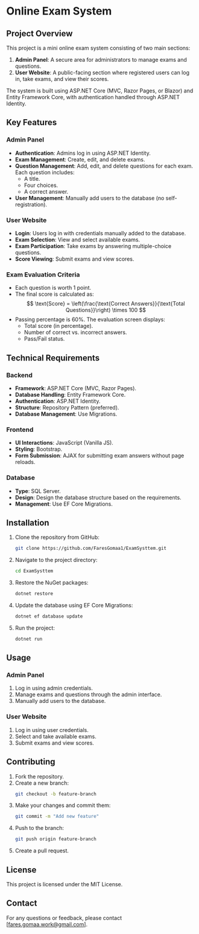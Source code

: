 # Online Exam System

## Project Overview
This project is a mini online exam system consisting of two main sections:
1. **Admin Panel**: A secure area for administrators to manage exams and questions.
2. **User Website**: A public-facing section where registered users can log in, take exams, and view their scores.

The system is built using ASP.NET Core (MVC, Razor Pages, or Blazor) and Entity Framework Core, with authentication handled through ASP.NET Identity.

## Key Features
### Admin Panel
- **Authentication**: Admins log in using ASP.NET Identity.
- **Exam Management**: Create, edit, and delete exams.
- **Question Management**: Add, edit, and delete questions for each exam. Each question includes:
  - A title.
  - Four choices.
  - A correct answer.
- **User Management**: Manually add users to the database (no self-registration).

### User Website
- **Login**: Users log in with credentials manually added to the database.
- **Exam Selection**: View and select available exams.
- **Exam Participation**: Take exams by answering multiple-choice questions.
- **Score Viewing**: Submit exams and view scores.

### Exam Evaluation Criteria
- Each question is worth 1 point.
- The final score is calculated as:
  $$
  \text{Score} = \left(\frac{\text{Correct Answers}}{\text{Total Questions}}\right) \times 100
  $$
- Passing percentage is 60%. The evaluation screen displays:
  - Total score (in percentage).
  - Number of correct vs. incorrect answers.
  - Pass/Fail status.

## Technical Requirements
### Backend
- **Framework**: ASP.NET Core (MVC, Razor Pages).
- **Database Handling**: Entity Framework Core.
- **Authentication**: ASP.NET Identity.
- **Structure**: Repository Pattern (preferred).
- **Database Management**: Use Migrations.

### Frontend
- **UI Interactions**: JavaScript (Vanilla JS).
- **Styling**: Bootstrap.
- **Form Submission**: AJAX for submitting exam answers without page reloads.

### Database
- **Type**: SQL Server.
- **Design**: Design the database structure based on the requirements.
- **Management**: Use EF Core Migrations.

## Installation
1. Clone the repository from GitHub:
   ```bash
   git clone https://github.com/FaresGomaa1/ExamSysttem.git
   ```
2. Navigate to the project directory:
   ```bash
   cd ExamSysttem
   ```
3. Restore the NuGet packages:
   ```bash
   dotnet restore
   ```
4. Update the database using EF Core Migrations:
   ```bash
   dotnet ef database update
   ```
5. Run the project:
   ```bash
   dotnet run
   ```

## Usage
### Admin Panel
1. Log in using admin credentials.
2. Manage exams and questions through the admin interface.
3. Manually add users to the database.

### User Website
1. Log in using user credentials.
2. Select and take available exams.
3. Submit exams and view scores.

## Contributing
1. Fork the repository.
2. Create a new branch:
   ```bash
   git checkout -b feature-branch
   ```
3. Make your changes and commit them:
   ```bash
   git commit -m "Add new feature"
   ```
4. Push to the branch:
   ```bash
   git push origin feature-branch
   ```
5. Create a pull request.

## License
This project is licensed under the MIT License.

## Contact
For any questions or feedback, please contact [fares.gomaa.work@gmail.com].

```
